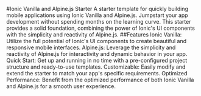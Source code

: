 #Ionic Vanilla and Alpine.js Starter
A starter template for quickly building mobile applications using Ionic Vanilla and Alpine.js. Jumpstart your app development without spending months on the learning curve. This starter provides a solid foundation, combining the power of Ionic's UI components with the simplicity and reactivity of Alpine.js.
##Features
Ionic Vanilla: Utilize the full potential of Ionic's UI components to create beautiful and responsive mobile interfaces.
Alpine.js: Leverage the simplicity and reactivity of Alpine.js for interactivity and dynamic behavior in your app.
Quick Start: Get up and running in no time with a pre-configured project structure and ready-to-use templates.
Customizable: Easily modify and extend the starter to match your app's specific requirements.
Optimized Performance: Benefit from the optimized performance of both Ionic Vanilla and Alpine.js for a smooth user experience.
